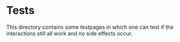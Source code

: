# Tests

This directory contains some testpages in which one can test if the interactions still all work and no side effects occur.
